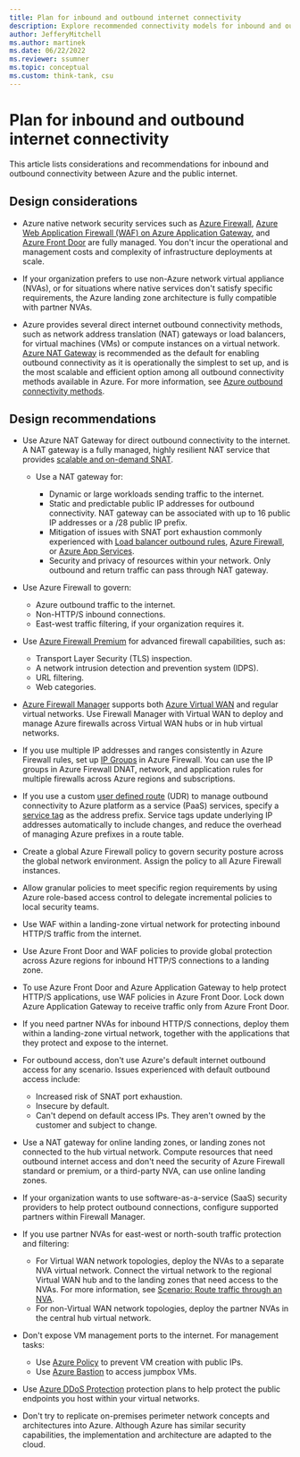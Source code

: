 ```yaml
---
title: Plan for inbound and outbound internet connectivity
description: Explore recommended connectivity models for inbound and outbound connectivity to and from the public internet.
author: JefferyMitchell
ms.author: martinek
ms.date: 06/22/2022
ms.reviewer: ssumner
ms.topic: conceptual
ms.custom: think-tank, csu
---
```


# Plan for inbound and outbound internet connectivity

This article lists considerations and recommendations for inbound and outbound connectivity between Azure and the public internet.

## Design considerations

- Azure native network security services such as [Azure Firewall](/azure/firewall/overview), [Azure Web Application Firewall (WAF) on Azure Application Gateway](/azure/web-application-firewall/ag/ag-overview), and [Azure Front Door](/azure/frontdoor/front-door-overview) are fully managed. You don't incur the operational and management costs and complexity of infrastructure deployments at scale.

- If your organization prefers to use non-Azure network virtual appliance (NVAs), or for situations where native services don't satisfy specific requirements, the Azure landing zone architecture is fully compatible with partner NVAs.

- Azure provides several direct internet outbound connectivity methods, such as network address translation (NAT) gateways or load balancers, for virtual machines (VMs) or compute instances on a virtual network. [Azure NAT Gateway](/azure/virtual-network/nat-gateway/nat-overview) is recommended as the default for enabling outbound connectivity as it is operationally the simplest to set up, and is the most scalable and efficient option among all outbound connectivity methods available in Azure. For more information, see [Azure outbound connectivity methods](/azure/load-balancer/load-balancer-outbound-connections#scenarios).

## Design recommendations

- Use Azure NAT Gateway for direct outbound connectivity to the internet. A NAT gateway is a fully managed, highly resilient NAT service that provides [scalable and on-demand SNAT](/azure/virtual-network/nat-gateway/nat-gateway-resource#source-network-address-translation).

  - Use a NAT gateway for:

    - Dynamic or large workloads sending traffic to the internet.
    - Static and predictable public IP addresses for outbound connectivity. NAT gateway can be associated with up to 16 public IP addresses or a /28 public IP prefix.
    - Mitigation of issues with SNAT port exhaustion commonly experienced with [Load balancer outbound rules](/azure/load-balancer/troubleshoot-outbound-connection#use-a-nat-gateway-for-outbound-connectivity-to-the-internet), [Azure Firewall](/azure/firewall/integrate-with-nat-gateway), or [Azure App Services](/azure/app-service/networking/nat-gateway-integration).
    - Security and privacy of resources within your network. Only outbound and return traffic can pass through NAT gateway.

- Use Azure Firewall to govern:

  - Azure outbound traffic to the internet.
  - Non-HTTP/S inbound connections.
  - East-west traffic filtering, if your organization requires it.

- Use [Azure Firewall Premium](/azure/firewall/premium-features) for advanced firewall capabilities, such as:

  - Transport Layer Security (TLS) inspection.
  - A network intrusion detection and prevention system (IDPS).
  - URL filtering.
  - Web categories.

- [Azure Firewall Manager](/azure/firewall-manager/overview) supports both [Azure Virtual WAN](/azure/virtual-wan/virtual-wan-about) and regular virtual networks. Use Firewall Manager with Virtual WAN to deploy and manage Azure firewalls across Virtual WAN hubs or in hub virtual networks.

- If you use multiple IP addresses and ranges consistently in Azure Firewall rules, set up [IP Groups](/azure/firewall/ip-groups) in Azure Firewall. You can use the IP groups in Azure Firewall DNAT, network, and application rules for multiple firewalls across Azure regions and subscriptions.

- If you use a custom [user defined route](/azure/virtual-network/virtual-networks-udr-overview#custom-routes) (UDR) to manage outbound connectivity to Azure platform as a service (PaaS) services, specify a [service tag](/azure/virtual-network/virtual-networks-udr-overview#service-tags-for-user-defined-routes) as the address prefix. Service tags update underlying IP addresses automatically to include changes, and reduce the overhead of managing Azure prefixes in a route table.

- Create a global Azure Firewall policy to govern security posture across the global network environment. Assign the policy to all Azure Firewall instances.

- Allow granular policies to meet specific region requirements by using Azure role-based access control to delegate incremental policies to local security teams.

- Use WAF within a landing-zone virtual network for protecting inbound HTTP/S traffic from the internet.

- Use Azure Front Door and WAF policies to provide global protection across Azure regions for inbound HTTP/S connections to a landing zone.

- To use Azure Front Door and Azure Application Gateway to help protect HTTP/S applications, use WAF policies in Azure Front Door. Lock down Azure Application Gateway to receive traffic only from Azure Front Door.

- If you need partner NVAs for inbound HTTP/S connections, deploy them within a landing-zone virtual network, together with the applications that they protect and expose to the internet.

- For outbound access, don't use Azure's default internet outbound access for any scenario. Issues experienced with default outbound access include:

  - Increased risk of SNAT port exhaustion.
  - Insecure by default.
  - Can't depend on default access IPs. They aren't owned by the customer and subject to change.

- Use a NAT gateway for online landing zones, or landing zones not connected to the hub virtual network. Compute resources that need outbound internet access and don't need the security of Azure Firewall standard or premium, or a third-party NVA, can use online landing zones.

- If your organization wants to use software-as-a-service (SaaS) security providers to help protect outbound connections, configure supported partners within Firewall Manager.

- If you use partner NVAs for east-west or north-south traffic protection and filtering:

  - For Virtual WAN network topologies, deploy the NVAs to a separate NVA virtual network. Connect the virtual network to the regional Virtual WAN hub and to the landing zones that need access to the NVAs. For more information, see [Scenario: Route traffic through an NVA](/azure/virtual-wan/scenario-route-through-nva).
  - For non-Virtual WAN network topologies, deploy the partner NVAs in the central hub virtual network.

- Don't expose VM management ports to the internet. For management tasks:

  - Use [Azure Policy](/azure/virtual-network/policy-reference) to prevent VM creation with public IPs.
  - Use [Azure Bastion](/azure/bastion/bastion-overview) to access jumpbox VMs.

- Use [Azure DDoS Protection](/azure/ddos-protection/ddos-protection-overview) protection plans to help protect the public endpoints you host within your virtual networks.

- Don't try to replicate on-premises perimeter network concepts and architectures into Azure. Although Azure has similar security capabilities, the implementation and architecture are adapted to the cloud.
